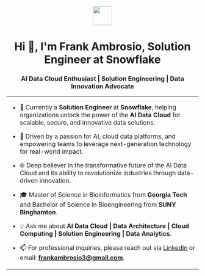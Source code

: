 <p align="center">
  <picture align="center">
    <img align="center" src="https://avatars.githubusercontent.com/u/50809249?s=200&v=4" width="50px">
  </picture>
</p>

<h1 align="center">Hi 👋, I'm Frank Ambrosio, Solution Engineer at Snowflake</h1>
<h3 align="center">AI Data Cloud Enthusiast | Solution Engineering | Data Innovation Advocate</h3>

<table align="center">
<tr border="none">
<td width="50%" align="left">

- 🚀 Currently a **Solution Engineer** at **Snowflake**, helping organizations unlock the power of the **AI Data Cloud** for scalable, secure, and innovative data solutions.

- 🤖 Driven by a passion for AI, cloud data platforms, and empowering teams to leverage next-generation technology for real-world impact.

- 🌐 Deep believer in the transformative future of the AI Data Cloud and its ability to revolutionize industries through data-driven innovation.

- 🎓 Master of Science in Bioinformatics from **Georgia Tech** and Bachelor of Science in Bioengineering from **SUNY Binghamton**.

- 💡 Ask me about **AI Data Cloud | Data Architecture | Cloud Computing | Solution Engineering | Data Analytics**.

- 📫 For professional inquiries, please reach out via [LinkedIn](https://www.linkedin.com/in/frank-ambrosio) or email: **frankambrosio3@gmail.com**.

</td>
</tr>
</table>